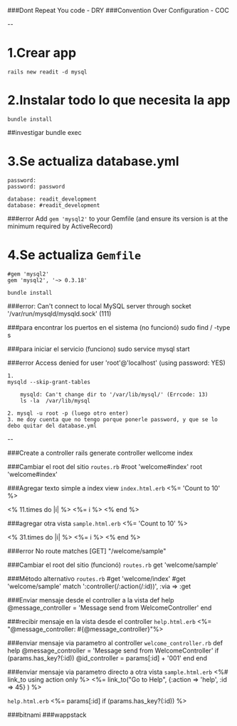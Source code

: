 ###Dont Repeat You code - DRY
###Convention Over Configuration - COC

--
# 1.Crear app
    rails new readit -d mysql

# 2.Instalar todo lo que necesita la app
    bundle install

##investigar
    bundle exec

# 3.Se actualiza database.yml
    password: 
    password: password

    database: readit_development
    database: #readit_development

###error
Add `gem 'mysql2'` to your Gemfile (and ensure its version is at the minimum required by ActiveRecord)

# 4.Se actualiza `Gemfile`
    #gem 'mysql2'
    gem 'mysql2', '~> 0.3.18'

    bundle install

###error:
Can't connect to local MySQL server through socket '/var/run/mysqld/mysqld.sock' (111)

###para encontrar los puertos en el sistema (no funcionó)
sudo find / -type s

###para iniciar el servicio (funciono)
sudo service mysql start

###error
Access denied for user 'root'@'localhost' (using password: YES)

    1. 
    mysqld --skip-grant-tables
    
        mysqld: Can't change dir to '/var/lib/mysql/' (Errcode: 13)
        ls -la  /var/lib/mysql
        
    2. mysql -u root -p (luego otro enter)
    3. me doy cuenta que no tengo porque ponerle password, y que se lo debo quitar del database.yml

--

###Create a controller
rails generate controller wellcome index

###Cambiar el root del sitio
`routes.rb`
 #root 'welcome#index'
  root 'welcome#index'

###Agregar texto simple a index view
`index.html.erb`
<%= 'Count to 10' %> <br>

<% 11.times do |i|  %>
  <%= i %>
<% end %>
    

###agregar otra vista
`sample.html.erb`
<%= 'Count to 10' %> <br>

<% 31.times do |i|  %>
  <%= i %>
<% end %>

###error
No route matches [GET] "/welcome/sample"

###Cambiar el root del sitio (funcionó)
`routes.rb`
  get 'welcome/sample'
  
###Método alternativo
`routes.rb`
  #get 'welcome/index'
  #get 'welcome/sample'
  match ':controller(/:action(/:id))', :via => :get    


###Enviar mensaje desde el controller a la vista
  def help
    @message_controller = 'Message send from WelcomeController'
  end 

###recibir mensaje en la vista desde el controller
`help.html.erb`
<%= "@message_controller: #{@message_controller}"%> <br>


###enviar mensaje via parametro al controller
`welcome_controller.rb`
  def help
    @message_controller = 'Message send from WelcomeController'
    if (params.has_key?(:id))
      @id_controller = params[:id] + '001'
    end
  end 
  
###enviar mensaje via parametro directo a otra vista
`sample.html.erb`
<%# link_to using action only %>
<%= link_to("Go to Help", {:action => 'help', :id => 45} ) %>

`help.html.erb`
<%= params[:id]  if (params.has_key?(:id)) %> <br>

###bitnami
###wappstack